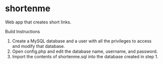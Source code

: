 # shortenme
Web app that creates short links.

Build Instructions

1. Create a MySQL database and a user with all the privileges to access and modify that database.
2. Open config.php and edit the database name, username, and password.
3. Import the contents of shortenme.sql into the database created in step 1.
